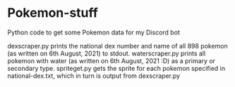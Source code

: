 # Pokemon-stuff
Python code to get some Pokemon data for my Discord bot

dexscraper.py prints the national dex number and name of all 898 pokemon (as written on 6th August, 2021) to stdout.
waterscraper.py prints all pokemon with water (as written on 6th August, 2021 :D) as a primary or secondary type.
spriteget.py gets the sprite for each pokemon specified in national-dex.txt, which in turn is output from dexscraper.py
